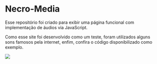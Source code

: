 # Necro-Media
Esse repositório foi criado para exibir uma página funcional com implementação de áudios via JavaScript.

Como esse site foi desenvolvido como um teste, foram utilizados alguns sons famosos pela internet, enfim, confira o código disponibilizado como exemplo.

![](https://media.tenor.com/QU-5UcsfWuEAAAAi/master-chief-dance.gif)
